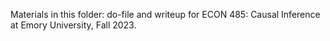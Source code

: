 Materials in this folder: do-file and writeup for ECON 485: Causal Inference at Emory University, Fall 2023.

